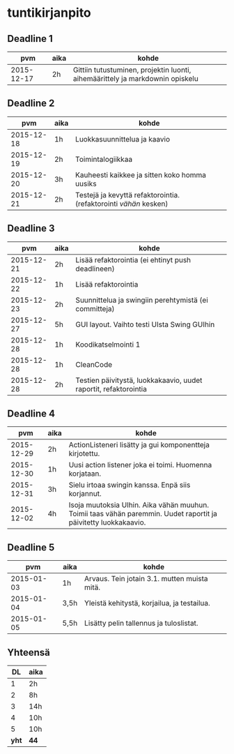 # tuntikirjanpito

## Deadline 1

pvm        | aika | kohde |
-----------|------|-------|
2015-12-17 | 2h   | Gittiin tutustuminen, projektin luonti, aihemäärittely ja markdownin opiskelu |

## Deadline 2

pvm        | aika | kohde |
-----------|------|-------|
2015-12-18 | 1h   | Luokkasuunnittelua ja kaavio |
2015-12-19 | 2h   | Toimintalogiikkaa |
2015-12-20 | 3h   | Kauheesti kaikkee ja sitten koko homma uusiks |
2015-12-21 | 2h   | Testejä ja kevyttä refaktorointia. (refaktorointi *vähän* kesken) |

## Deadline 3
pvm        | aika | kohde |
-----------|------|-------|
2015-12-21 | 2h   | Lisää refaktorointia (ei ehtinyt push deadlineen) |
2015-12-22 | 1h   | Lisää refaktorointia |
2015-12-23 | 2h   | Suunnittelua ja swingiin perehtymistä (ei committeja) |
2015-12-27 | 5h   | GUI layout. Vaihto testi UIsta Swing GUIhin |
2015-12-28 | 1h   | Koodikatselmointi 1 |
2015-12-28 | 1h   | CleanCode |
2015-12-28 | 2h   | Testien päivitystä, luokkakaavio, uudet raportit, refaktorointia |

## Deadline 4
pvm        | aika | kohde |
-----------|------|-------|
2015-12-29 | 2h   | ActionListeneri lisätty ja gui komponentteja kirjotettu. |
2015-12-30 | 1h   | Uusi action listener joka ei toimi. Huomenna korjataan. |
2015-12-31 | 3h   | Sielu irtoaa swingin kanssa. Enpä siis korjannut. |
2015-12-02 | 4h   | Isoja muutoksia UIhin. Aika vähän muuhun. Toimii taas vähän paremmin. Uudet raportit ja päivitetty luokkakaavio. |

## Deadline 5
pvm        | aika | kohde |
-----------|------|-------|
2015-01-03 | 1h   | Arvaus. Tein jotain 3.1. mutten muista mitä. |
2015-01-04 | 3,5h | Yleistä kehitystä, korjailua, ja testailua. |
2015-01-05 | 5,5h | Lisätty pelin tallennus ja tuloslistat.  |

## Yhteensä

DL      | aika   |
--------|--------|
1       | 2h     |
2       | 8h     |
3       | 14h    |
4       | 10h    |
5       | 10h    |
**yht** | **44** |
